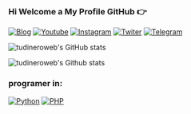 ### Hi Welcome a My Profile GitHub 👉

[![Blog](https://img.shields.io/website-up-down-green-red/http/tudineroweb.club)](https://tudinweoweb.club)
[![Youtube](https://img.shields.io/badge/YouTube-FF0000?style=for-the-badge&logo=youtube&logoColor=white)](https://www.youtube.com/channel/UCoYW4kRw42LGbmTYQPg0zQA)
[![Instagram](https://img.shields.io/badge/Instagram-E4405F?style=for-the-badge&logo=instagram&logoColor=white)](https://www.instagram.com/tudineroweb/)
[![Twiter](https://img.shields.io/badge/Twitter-1DA1F2?style=for-the-badge&logo=twitter&logoColor=white)](https://twitter.com/AngelVaFa07)
[![Telegram](https://img.shields.io/badge/Telegram-2CA5E0?style=for-the-badge&logo=telegram&logoColor=white)](https://t.me/TuDineroWeb_Group)

![tudineroweb's GitHub stats](https://github-readme-stats.vercel.app/api?username=tudineroweb&show_icons=true&theme=highcontrast)

![tudineroweb's Github stats](https://github-readme-stats.vercel.app/api/top-langs/?username=tudineroweb&theme=blue-green)

### programer in:

[![Python](https://img.shields.io/badge/Python-14354C?style=for-the-badge&logo=python&logoColor=white)]()
[![PHP](https://img.shields.io/badge/PHP-777BB4?style=for-the-badge&logo=php&logoColor=white)]()

